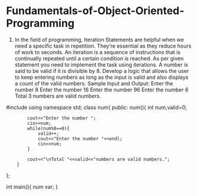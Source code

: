 # Fundamentals-of-Object-Oriented-Programming
1.	In the field of programming, Iteration Statements are helpful when we need a specific task in repetition. They’re essential as they reduce hours of work to seconds. An iteration is a sequence of instructions that is continually repeated until a certain condition is reached. As per given statement you need to implement the task using iterations. 
A number is said to be valid if it is divisible by 8. Develop a logic that allows the user to keep entering numbers as long as the input is valid and also displays a count of the valid numbers. 
Sample Input and Output:
Enter the number
8
Enter the number
16
Enter the number
96
Enter the number
6
Total 3 numbers are valid numbers. 


#include<iostream>
using namespace std;
class num{
	public:
		num(){
			int num,valid=0;
			
			cout<<"Enter the number ";
			cin>>num;
			while(num%8==0){
				valid++;
				cout<<"Enter the number "<<endl;
				cin>>num;
			}
			
			cout<<"\nTotal "<<valid<<"numbers are valid numbers.";
		}
};

int main(){
	num var;
}
